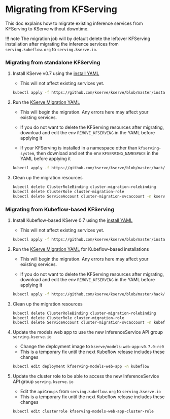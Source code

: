 # Migrating from KFServing

This doc explains how to migrate existing inference services from KFServing to KServe without downtime.

!!! note 
    The migration job will by default delete the leftover KFServing installation after migrating the inference services from
    `serving.kubeflow.org` to `serving.kserve.io`.


### Migrating from standalone KFServing

1. Install KServe v0.7 using the [install YAML](https://github.com/kserve/kserve/blob/master/install/v0.7.0/kserve.yaml)
    - This will not affect existing services yet.

    ```bash
    kubectl apply -f https://github.com/kserve/kserve/blob/master/install/v0.7.0/kserve.yaml
    ```

2. Run the [KServe Migration YAML](https://github.com/kserve/kserve/blob/master/hack/kserve_migration/kserve_migration_job.yaml)
    - This will begin the migration. Any errors here may affect your existing services.

    - If you do not want to delete the KFServing resources after migrating, download and edit the env `REMOVE_KFSERVING`
      in the YAML before applying it 

    - If your KFServing is installed in a namespace other than `kfserving-system`, then download and set the env `KFSERVING_NAMESPACE`
      in the YAML before applying it

    ```bash
    kubectl apply -f https://github.com/kserve/kserve/blob/master/hack/kserve_migration/kserve_migration_job.yaml
    ```

3. Clean up the migration resources

    ```bash
    kubectl delete ClusterRoleBinding cluster-migration-rolebinding
    kubectl delete ClusterRole cluster-migration-role
    kubectl delete ServiceAccount cluster-migration-svcaccount -n kserve 
    ```

### Migrating from Kubeflow-based KFServing

1. Install Kubeflow-based KServe 0.7 using the [install YAML](https://github.com/kserve/kserve/blob/master/install/v0.7.0/kserve_kubeflow.yaml)
    - This will not affect existing services yet.

    ```bash
    kubectl apply -f https://github.com/kserve/kserve/blob/master/install/v0.7.0/kserve_kubeflow.yaml
    ```

2. Run the [KServe Migration YAML](https://github.com/kserve/kserve/blob/master/hack/kserve_migration/kserve_migration_job_kubeflow.yaml) for Kubeflow-based installations
    - This will begin the migration. Any errors here may affect your existing services.

    - If you do not want to delete the KFServing resources after migrating, download and edit the env `REMOVE_KFSERVING`
      in the YAML before applying it 

    ```bash
    kubectl apply -f https://github.com/kserve/kserve/blob/master/hack/kserve_migration/kserve_migration_job_kubeflow.yaml
    ```

3. Clean up the migration resources

    ```bash
    kubectl delete ClusterRoleBinding cluster-migration-rolebinding
    kubectl delete ClusterRole cluster-migration-role
    kubectl delete ServiceAccount cluster-migration-svcaccount -n kubeflow 
    ```

4. Update the models web app to use the new InferenceService API group `serving.kserve.io`
    - Change the deployment image to `kserve/models-web-app:v0.7.0-rc0`
    - This is a temporary fix until the next Kubeflow release includes these changes

    ```bash
    kubectl edit deployment kfserving-models-web-app -n kubeflow
    ```

5. Update the cluster role to be able to access the new InferenceService API group `serving.kserve.io`
    - Edit the `apiGroups` from `serving.kubeflow.org` to `serving.kserve.io`
    - This is a temporary fix until the next Kubeflow release includes these changes

    ```bash
    kubectl edit clusterrole kfserving-models-web-app-cluster-role
    ```
